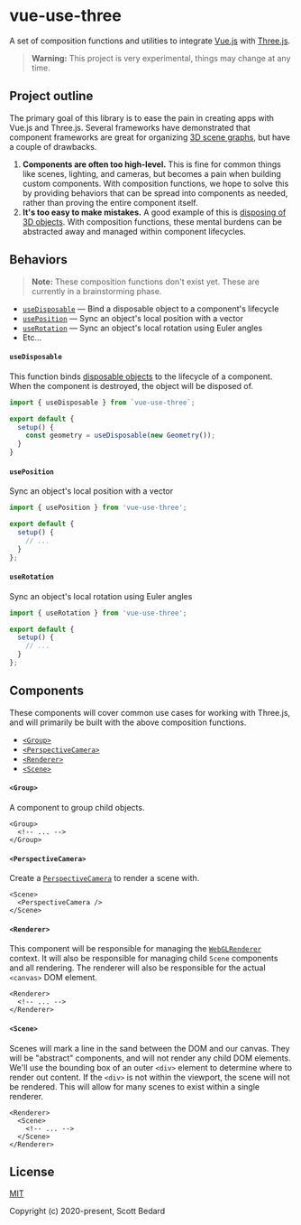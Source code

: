 # vue-use-three

A set of composition functions and utilities to integrate [Vue.js](https://vuejs.org/) with [Three.js](https://threejs.org/).

> **Warning:** This project is very experimental, things may change at any time.

## Project outline

The primary goal of this library is to ease the pain in creating apps with Vue.js and Three.js. Several frameworks have demonstrated that component frameworks are great for organizing [3D scene graphs](https://threejsfundamentals.org/threejs/lessons/threejs-scenegraph.html), but have a couple of drawbacks.

1. **Components are often too high-level.** This is fine for common things like scenes, lighting, and cameras, but becomes a pain when building custom components. With composition functions, we hope to solve this by providing behaviors that can be spread into components as needed, rather than proving the entire component itself.
2. **It's too easy to make mistakes.** A good example of this is [disposing of 3D objects](https://threejs.org/docs/#manual/en/introduction/How-to-dispose-of-objects). With composition functions, these mental burdens can be abstracted away and managed within component lifecycles.

## Behaviors

> **Note:** These composition functions don't exist yet. These are currently in a brainstorming phase.

- [`useDisposable`](#usedisposable) — Bind a disposable object to a component's lifecycle
- [`usePosition`](#useposition) — Sync an object's local position with a vector
- [`useRotation`](#userotation) — Sync an object's local rotation using Euler angles
- Etc...

#### `useDisposable`

This function binds [disposable objects](https://threejs.org/docs/#manual/en/introduction/How-to-dispose-of-objects) to the lifecycle of a component. When the component is destroyed, the object will be disposed of.

```js
import { useDisposable } from `vue-use-three`;

export default {
  setup() {
    const geometry = useDisposable(new Geometry());
  }
}
```

#### `usePosition`

Sync an object's local position with a vector

```js
import { usePosition } from 'vue-use-three';

export default {
  setup() {
    // ...
  }
};
```

#### `useRotation`

Sync an object's local rotation using Euler angles

```js
import { useRotation } from 'vue-use-three';

export default {
  setup() {
    // ...
  }
};
```

## Components

These components will cover common use cases for working with Three.js, and will primarily be built with the above composition functions.

- [`<Group>`](#group)
- [`<PerspectiveCamera>`](#perspectivecamera)
- [`<Renderer>`](#renderer)
- [`<Scene>`](#scene)

#### `<Group>`

A component to group child objects.

```vue
<Group>
  <!-- ... -->
</Group>
```

#### `<PerspectiveCamera>`

Create a [`PerspectiveCamera`](https://threejs.org/docs/#api/en/cameras/PerspectiveCamera) to render a scene with.

```vue
<Scene>
  <PerspectiveCamera />
</Scene>
```

#### `<Renderer>`

This component will be responsible for managing the [`WebGLRenderer`](https://threejs.org/docs/#api/en/renderers/WebGLRenderer) context. It will also be responsible for managing child `Scene` components and all rendering. The renderer will also be responsible for the actual `<canvas>` DOM element.

```vue
<Renderer>
  <!-- ... -->
</Renderer>
```

#### `<Scene>`

Scenes will mark a line in the sand between the DOM and our canvas. They will be "abstract" components, and will not render any child DOM elements. We'll use the bounding box of an outer `<div>` element to determine where to render out content. If the `<div>` is not within the viewport, the scene will not be rendered. This will allow for many scenes to exist within a single renderer.

```vue
<Renderer>
  <Scene>
    <!-- ... -->
  </Scene>
</Renderer>
```

## License

[MIT](https://github.com/scottbedard/vue-use-three/blob/master/LICENSE)

Copyright (c) 2020-present, Scott Bedard
